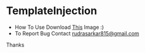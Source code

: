 # TemplateInjection

* How To Use Download [This](http://www.mediafire.com/view/34dhh1kbo5itpo7/templateinjection.PNG) Image :)
* To Report Bug Contact rudrasarkar815@gmail.com


Thanks
